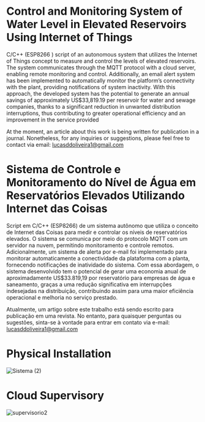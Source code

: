# Control and Monitoring System of Water Level in Elevated Reservoirs Using Internet of Things

C/C++ (ESP8266 ) script of an autonomous
system that utilizes the Internet of Things concept to measure
and control the levels of elevated reservoirs. The system communicates through the MQTT protocol with a cloud server,
enabling remote monitoring and control. Additionally, an email
alert system has been implemented to automatically monitor the
platform’s connectivity with the plant, providing notifications of
system inactivity. With this approach, the developed system has
the potential to generate an annual savings of approximately
US$33,819.19 per reservoir for water and sewage companies,
thanks to a significant reduction in unwanted distribution interruptions, thus contributing to greater operational efficiency
and an improvement in the service provided

At the moment, an article about this work is being written for publication in a journal. Nonetheless, for any inquiries or suggestions, please feel free to contact via email: lucasddoliveira1@gmail.com

# Sistema de Controle e Monitoramento do Nível de Água em Reservatórios Elevados Utilizando Internet das Coisas

Script em C/C++ (ESP8266) de um sistema autônomo que utiliza o conceito de Internet das Coisas para medir e controlar os níveis de reservatórios elevados. O sistema se comunica por meio do protocolo MQTT com um servidor na nuvem, permitindo monitoramento e controle remotos. Adicionalmente, um sistema de alerta por e-mail foi implementado para monitorar automaticamente a conectividade da plataforma com a planta, fornecendo notificações de inatividade do sistema. Com essa abordagem, o sistema desenvolvido tem o potencial de gerar uma economia anual de aproximadamente US$33.819,19 por reservatório para empresas de água e saneamento, graças a uma redução significativa em interrupções indesejadas na distribuição, contribuindo assim para uma maior eficiência operacional e melhoria no serviço prestado.

Atualmente, um artigo sobre este trabalho está sendo escrito para publicação em uma revista. No entanto, para quaisquer perguntas ou sugestões, sinta-se à vontade para entrar em contato via e-mail: lucasddoliveira1@gmail.com

# Physical Installation 
![Sistema (2)](https://github.com/lucasddoliveira/Elevated-Reservoirs-Control-and-Monitoring/assets/85253035/483ead65-54da-4bb3-ad1a-0d6d66c6fbfa)

# Cloud Supervisory
![supervisorio2](https://github.com/lucasddoliveira/Elevated-Reservoirs-Control-and-Monitoring/assets/85253035/b1ce744e-41f4-4df2-ae1b-cd5a5a41e547)




